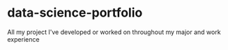# data-science-portfolio
All my project I've developed or worked on throughout my major and work experience
